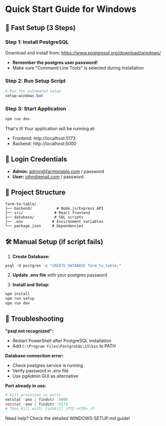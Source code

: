# Quick Start Guide for Windows

## 🚀 Fast Setup (3 Steps)

### Step 1: Install PostgreSQL
Download and install from: https://www.postgresql.org/download/windows/
- **Remember the postgres user password!**
- Make sure "Command Line Tools" is selected during installation

### Step 2: Run Setup Script
```powershell
# Run the automated setup
setup-windows.bat
```

### Step 3: Start Application
```powershell
npm run dev
```

That's it! Your application will be running at:
- Frontend: http://localhost:5173
- Backend: http://localhost:5000

## 🔑 Login Credentials
- **Admin:** admin@farmtotable.com / password
- **User:** john@email.com / password

## 📁 Project Structure
```
farm-to-table/
├── backend/           # Node.js/Express API
├── src/              # React frontend
├── database/         # SQL scripts
├── .env             # Environment variables
└── package.json     # Dependencies
```

## 🛠️ Manual Setup (if script fails)

1. **Create Database:**
```powershell
psql -U postgres -c "CREATE DATABASE farm_to_table;"
```

2. **Update .env file** with your postgres password

3. **Install and Setup:**
```powershell
npm install
npm run setup
npm run dev
```

## 🔧 Troubleshooting

**"psql not recognized":**
- Restart PowerShell after PostgreSQL installation
- Add `C:\Program Files\PostgreSQL\15\bin` to PATH

**Database connection error:**
- Check postgres service is running
- Verify password in .env file
- Use pgAdmin GUI as alternative

**Port already in use:**
```powershell
# Kill processes on ports
netstat -ano | findstr :5000
netstat -ano | findstr :5173
# Then kill with: taskkill /PID <PID> /F
```

Need help? Check the detailed WINDOWS-SETUP.md guide!